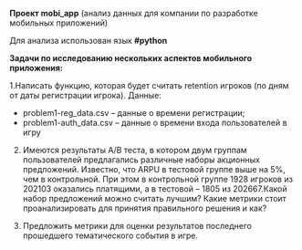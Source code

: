 **Проект mobi_app**
(анализ данных для компании по разработке мобильных приложений) 

Для анализа использован язык **#python**

**Задачи по исследованию нескольких аспектов мобильного приложения:**

1.Написать функцию, которая будет считать retention игроков (по дням от даты регистрации игрока).
Данные:
- problem1-reg_data.csv – данные о времени регистрации;
- problem1-auth_data.csv – данные о времени входа пользователей в игру

2. Имеются результаты A/B теста, в котором двум группам пользователей предлагались различные наборы акционных предложений. Известно, что ARPU в тестовой группе выше на 5%, чем в контрольной. При этом в контрольной группе 1928 игроков из 202103 оказались платящими, а в тестовой – 1805 из 202667.Какой набор предложений можно считать лучшим? Какие метрики стоит проанализировать для принятия правильного решения и как?

3. Предложить метрики для оценки результатов последнего прошедшего тематического события в игре.

